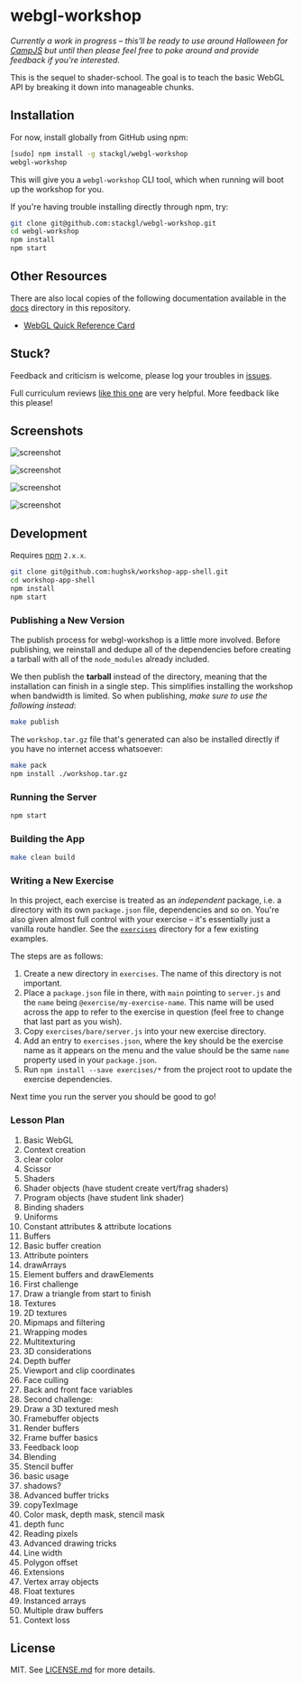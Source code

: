 webgl-workshop
==============

*Currently a work in progress – this'll be ready to use around Halloween for
[CampJS](http://campjs.com) but until then please feel free to poke around and
provide feedback if you're interested.*

This is the sequel to shader-school.  The goal is to teach the basic WebGL API by breaking it down into manageable chunks.

## Installation

For now, install globally from GitHub using npm:

``` bash
[sudo] npm install -g stackgl/webgl-workshop
webgl-workshop
```

This will give you a `webgl-workshop` CLI tool, which when running will
boot up the workshop for you.

If you're having trouble installing directly through npm, try:

``` bash
git clone git@github.com:stackgl/webgl-workshop.git
cd webgl-workshop
npm install
npm start
```

## Other Resources

There are also local copies of the following documentation available in the
[docs](docs/) directory in this repository.

* [WebGL Quick Reference Card](https://www.khronos.org/files/webgl/webgl-reference-card-1_0.pdf)

## Stuck?

Feedback and criticism is welcome, please log your troubles in
[issues](https://github.com/stackgl/webgl-workshop/issues).

Full curriculum reviews
[like this one](https://github.com/timoxley/functional-javascript-workshop/issues/7)
are very helpful. More feedback like this please!

## Screenshots

![screenshot](http://i.imgur.com/Bd6c9LL.png)

![screenshot](http://i.imgur.com/FJLt56E.jpg)

![screenshot](http://i.imgur.com/oIsbh9D.jpg)

![screenshot](http://i.imgur.com/9tt3GSv.png)

## Development

Requires [npm](http://npmjs.org/) `2.x.x`.

``` bash
git clone git@github.com:hughsk/workshop-app-shell.git
cd workshop-app-shell
npm install
npm start
```

### Publishing a New Version

The publish process for webgl-workshop is a little more involved. Before
publishing, we reinstall and dedupe all of the dependencies before creating
a tarball with all of the `node_modules` already included.

We then publish the **tarball** instead of the directory, meaning that the
installation can finish in a single step. This simplifies installing the
workshop when bandwidth is limited. So when publishing, *make sure to use
the following instead*:

``` bash
make publish
```

The `workshop.tar.gz` file that's generated can also be installed directly
if you have no internet access whatsoever:

``` bash
make pack
npm install ./workshop.tar.gz
```

### Running the Server

``` bash
npm start
```

### Building the App

``` bash
make clean build
```

### Writing a New Exercise

In this project, each exercise is treated as an *independent* package, i.e. a
directory with its own `package.json` file, dependencies and so on. You're also
given almost full control with your exercise – it's essentially just a vanilla
route handler. See the [`exercises`](exercises) directory for a few existing
examples.

The steps are as follows:

1. Create a new directory in `exercises`. The name of this directory is not
   important.
1. Place a `package.json` file in there, with `main` pointing to `server.js` and
   the `name` being `@exercise/my-exercise-name`. This name will be used across
   the app to refer to the exercise in question (feel free to change that last
   part as you wish).
1. Copy `exercises/bare/server.js` into your new exercise directory.
1. Add an entry to `exercises.json`, where the key should be the exercise name
   as it appears on the menu and the value should be the same `name` property
   used in your `package.json`.
1. Run `npm install --save exercises/*` from the project root to update the
   exercise dependencies.

Next time you run the server you should be good to go!

### Lesson Plan

1. Basic WebGL
  1.  Context creation
  1.  clear color
  1.  Scissor
1.  Shaders
  1.  Shader objects (have student create vert/frag shaders)
  1.  Program objects (have student link shader)
  1.  Binding shaders
  1.  Uniforms
  1.  Constant attributes & attribute locations
1.  Buffers
  1.  Basic buffer creation
  1.  Attribute pointers
  1.  drawArrays
  1.  Element buffers and drawElements
1. First challenge
  1. Draw a triangle from start to finish
1.  Textures
  1. 2D textures
  1. Mipmaps and filtering
  1. Wrapping modes
  1. Multitexturing
1.  3D considerations
  1. Depth buffer
  1. Viewport and clip coordinates
  1. Face culling
  1. Back and front face variables
1. Second challenge:
  1. Draw a 3D textured mesh
1.  Framebuffer objects
  1. Render buffers
  1. Frame buffer basics
  1. Feedback loop
1. Blending
1. Stencil buffer
  1. basic usage
  1. shadows?
1. Advanced buffer tricks
  1. copyTexImage
  1. Color mask, depth mask, stencil mask
  1. depth func
  1. Reading pixels
1.  Advanced drawing tricks
  1.  Line width
  1.  Polygon offset
1.  Extensions
  1. Vertex array objects
  1. Float textures
  1. Instanced arrays
  1. Multiple draw buffers
  1. Context loss

## License

MIT. See
[LICENSE.md](https://github.com/stackgl/webgl-workshop/blob/master/LICENSE.md)
for more details.
